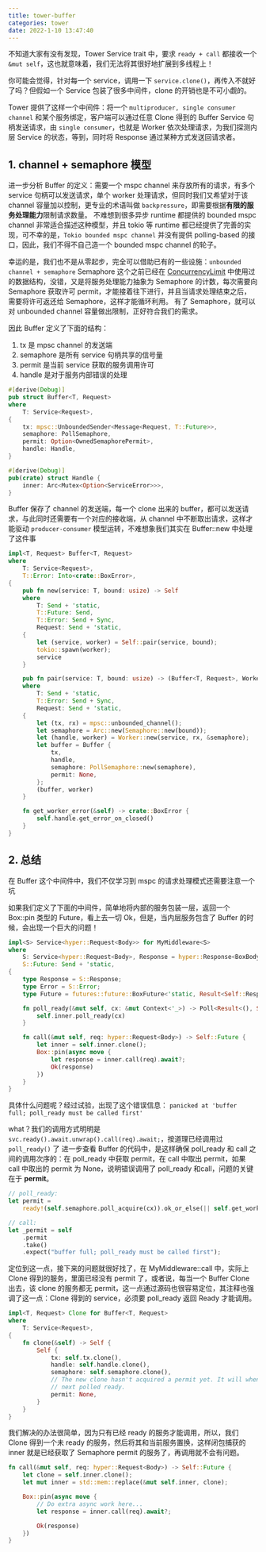 ```yaml
---
title: tower-buffer
categories: tower
date: 2022-1-10 13:47:40
---
```


不知道大家有没有发现，Tower Service trait 中，要求 `ready + call` 都接收一个 `&mut self`，这也就意味着，我们无法将其很好地扩展到多线程上！

你可能会觉得，针对每一个 service，调用一下 `service.clone()`，再传入不就好了吗？但假如一个 Service 包装了很多中间件，clone 的开销也是不可小觑的。

Tower 提供了这样一个中间件：将一个 `multiproducer, single consumer channel` 和某个服务绑定，客户端可以通过任意 Clone 得到的 Buffer Service 句柄发送请求，由 `single consumer`，也就是 Worker 依次处理请求，为我们探测内层 Service 的状态，等到，同时将 Response 通过某种方式发送回请求者。

## 1. channel + semaphore 模型

进一步分析 Buffer 的定义：需要一个 mspc channel 来存放所有的请求，有多个 service 句柄可以发送请求，单个 worker 处理请求，但同时我们又希望对于该 channel 容量加以控制，更专业的术语叫做 `backpressure`，即需要根据**有限的服务处理能力**限制请求数量。
不难想到很多异步 runtime 都提供的 bounded mspc channel 非常适合描述这种模型，并且 tokio 等 runtime 都已经提供了完善的实现，可不幸的是，`Tokio bounded mspc channel` 并没有提供 polling-based 的接口，因此，我们不得不自己造一个 bounded mspc channel 的轮子。

幸运的是，我们也不是从零起步，完全可以借助已有的一些设施：`unbounded channel + semaphore`
Semaphore 这个之前已经在 [ConcurrencyLimit](./middleware-concurrency.md) 中使用过的数据结构，没错，又是将服务处理能力抽象为 Semaphore 的计数，每次需要向 Semaphore 获取许可 permit，才能接着往下进行，并且当请求处理结束之后，需要将许可返还给 Semaphore，这样才能循环利用。
有了 Semaphore，就可以对 unbounded channel 容量做出限制，正好符合我们的需求。

因此 Buffer 定义了下面的结构：
1. tx 是 mpsc channel 的发送端
2. semaphore 是所有 service 句柄共享的信号量
3. permit 是当前 service 获取的服务调用许可
4. handle 是对于服务内部错误的处理

```rust
#[derive(Debug)]
pub struct Buffer<T, Request>
where
    T: Service<Request>,
{
    tx: mpsc::UnboundedSender<Message<Request, T::Future>>,
    semaphore: PollSemaphore,
    permit: Option<OwnedSemaphorePermit>,
    handle: Handle,
}

#[derive(Debug)]
pub(crate) struct Handle {
    inner: Arc<Mutex<Option<ServiceError>>>,
}
```

Buffer 保存了 channel 的发送端，每一个 clone 出来的 buffer，都可以发送请求，与此同时还需要有一个对应的接收端，从 channel 中不断取出请求，这样才能驱动 `producer-consumer` 模型运转，不难想象我们其实在 Buffer::new 中处理了这件事

```rust
impl<T, Request> Buffer<T, Request>
where
    T: Service<Request>,
    T::Error: Into<crate::BoxError>,
{
    pub fn new(service: T, bound: usize) -> Self
    where
        T: Send + 'static,
        T::Future: Send,
        T::Error: Send + Sync,
        Request: Send + 'static,
    {
        let (service, worker) = Self::pair(service, bound);
        tokio::spawn(worker);
        service
    }

    pub fn pair(service: T, bound: usize) -> (Buffer<T, Request>, Worker<T, Request>)
    where
        T: Send + 'static,
        T::Error: Send + Sync,
        Request: Send + 'static,
    {
        let (tx, rx) = mpsc::unbounded_channel();
        let semaphore = Arc::new(Semaphore::new(bound));
        let (handle, worker) = Worker::new(service, rx, &semaphore);
        let buffer = Buffer {
            tx,
            handle,
            semaphore: PollSemaphore::new(semaphore),
            permit: None,
        };
        (buffer, worker)
    }

    fn get_worker_error(&self) -> crate::BoxError {
        self.handle.get_error_on_closed()
    }
}
```


## 2. 总结

在 Buffer 这个中间件中，我们不仅学习到 mspc 的请求处理模式还需要注意一个坑

如果我们定义了下面的中间件，简单地将内部的服务包装一层，返回一个 Box::pin 类型的 Future，看上去一切 Ok，但是，当内层服务包含了 Buffer 的时候，会出现一个巨大的问题！

```rust
impl<S> Service<hyper::Request<Body>> for MyMiddleware<S>
where
    S: Service<hyper::Request<Body>, Response = hyper::Response<BoxBody>> + Clone + Send + 'static,
    S::Future: Send + 'static,
{
    type Response = S::Response;
    type Error = S::Error;
    type Future = futures::future::BoxFuture<'static, Result<Self::Response, Self::Error>>;

    fn poll_ready(&mut self, cx: &mut Context<'_>) -> Poll<Result<(), Self::Error>> {
        self.inner.poll_ready(cx)
    }

    fn call(&mut self, req: hyper::Request<Body>) -> Self::Future {
        let inner = self.inner.clone();
        Box::pin(async move {
            let response = inner.call(req).await?;
            Ok(response)
        })
    }
}
```

具体什么问题呢？经过试验，出现了这个错误信息：
`panicked at 'buffer full; poll_ready must be called first'`

what？我们的调用方式明明是 `svc.ready().await.unwrap().call(req).await;`，按道理已经调用过 `poll_ready()` 了
进一步查看 Buffer 的代码中，是这样确保 poll_ready 和 call 之间的调用次序的：在 poll_ready 中获取 permit，在 call 中取出 permit，如果 call 中取出的 permit 为 None，说明错误调用了 poll_ready 和call，问题的关键在于 **permit**。

```rust
// poll_ready:
let permit =
    ready!(self.semaphore.poll_acquire(cx)).ok_or_else(|| self.get_worker_error())?;

// call:
let _permit = self
    .permit
    .take()
    .expect("buffer full; poll_ready must be called first");
```

定位到这一点，接下来的问题就很好找了，在 MyMiddleware::call 中，实际上 Clone 得到的服务，里面已经没有 permit 了，或者说，每当一个 Buffer Clone 出去，该 clone 的服务都无 permit，这一点通过源码也很容易定位，其注释也强调了这一点：Clone 得到的 service，必须要 poll_ready 返回 Ready 才能调用。

```rust
impl<T, Request> Clone for Buffer<T, Request>
where
    T: Service<Request>,
{
    fn clone(&self) -> Self {
        Self {
            tx: self.tx.clone(),
            handle: self.handle.clone(),
            semaphore: self.semaphore.clone(),
            // The new clone hasn't acquired a permit yet. It will when it's
            // next polled ready.
            permit: None,
        }
    }
}
```

我们解决的办法很简单，因为只有已经 ready 的服务才能调用，所以，我们 Clone 得到一个未 ready 的服务，然后将其和当前服务置换，这样闭包捕获的 inner 就是已经获取了 Semaphore permit 的服务了，再调用就不会有问题。

```rust
fn call(&mut self, req: hyper::Request<Body>) -> Self::Future {
    let clone = self.inner.clone();
    let mut inner = std::mem::replace(&mut self.inner, clone);

    Box::pin(async move {
        // Do extra async work here...
        let response = inner.call(req).await?;

        Ok(response)
    })
}
```
